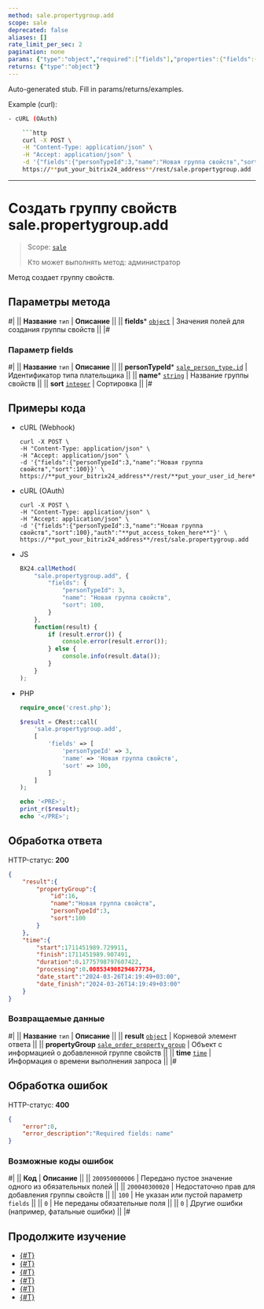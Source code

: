 ```yaml
---
method: sale.propertygroup.add
scope: sale
deprecated: false
aliases: []
rate_limit_per_sec: 2
pagination: none
params: {"type":"object","required":["fields"],"properties":{"fields":{"type":"object"}}}
returns: {"type":"object"}
---
```


Auto-generated stub. Fill in params/returns/examples.

Example (curl):

```bash
- cURL (OAuth)

    ```http
    curl -X POST \
    -H "Content-Type: application/json" \
    -H "Accept: application/json" \
    -d '{"fields":{"personTypeId":3,"name":"Новая группа свойств","sort":100},"auth":"**put_access_token_here**"}' \
    https://**put_your_bitrix24_address**/rest/sale.propertygroup.add
```

---

# Создать группу свойств sale.propertygroup.add

> Scope: [`sale`](../../scopes/permissions.md)
>
> Кто может выполнять метод: администратор

Метод создает группу свойств.

## Параметры метода



#|
|| **Название**
`тип` | **Описание** ||
|| **fields***
[`object`](../../data-types.md) | Значения полей для создания группы свойств ||
|#

### Параметр fields



#|
|| **Название**
`тип` | **Описание** ||
|| **personTypeId***
[`sale_person_type.id`](../data-types.md) | Идентификатор типа плательщика ||
|| **name***
[`string`](../../data-types.md) | Название группы свойств ||
|| **sort**
[`integer`](../../data-types.md) | Сортировка ||
|#

## Примеры кода





- cURL (Webhook)

    ```http
    curl -X POST \
    -H "Content-Type: application/json" \
    -H "Accept: application/json" \
    -d '{"fields":{"personTypeId":3,"name":"Новая группа свойств","sort":100}}' \
    https://**put_your_bitrix24_address**/rest/**put_your_user_id_here**/**put_your_webbhook_here**/sale.propertygroup.add
    ```

- cURL (OAuth)

    ```http
    curl -X POST \
    -H "Content-Type: application/json" \
    -H "Accept: application/json" \
    -d '{"fields":{"personTypeId":3,"name":"Новая группа свойств","sort":100},"auth":"**put_access_token_here**"}' \
    https://**put_your_bitrix24_address**/rest/sale.propertygroup.add
    ```

- JS

    ```js
    BX24.callMethod(
        "sale.propertygroup.add", {
            "fields": {
                "personTypeId": 3,
                "name": "Новая группа свойств",
                "sort": 100,
            }
        },
        function(result) {
            if (result.error()) {
                console.error(result.error());
            } else {
                console.info(result.data());
            }
        }
    );
    ```

- PHP

    ```php
    require_once('crest.php');

    $result = CRest::call(
        'sale.propertygroup.add',
        [
            'fields' => [
                'personTypeId' => 3,
                'name' => 'Новая группа свойств',
                'sort' => 100,
            ]
        ]
    );

    echo '<PRE>';
    print_r($result);
    echo '</PRE>';
    ```



## Обработка ответа

HTTP-статус: **200**

```json
{
    "result":{
        "propertyGroup":{
            "id":16,
            "name":"Новая группа свойств",
            "personTypeId":3,
            "sort":100
        }
    },
    "time":{
        "start":1711451989.729911,
        "finish":1711451989.907491,
        "duration":0.1775798797607422,
        "processing":0.008534908294677734,
        "date_start":"2024-03-26T14:19:49+03:00",
        "date_finish":"2024-03-26T14:19:49+03:00"
    }
}
```

### Возвращаемые данные

#|
|| **Название**
`тип` | **Описание** ||
|| **result**
[`object`](../../data-types.md) | Корневой элемент ответа ||
|| **propertyGroup**
[`sale_order_property_group`](../data-types.md) | Объект с информацией о добавленной группе свойств ||
|| **time**
[`time`](../../data-types.md) | Информация о времени выполнения запроса ||
|#

## Обработка ошибок

HTTP-статус: **400**

```json
{
    "error":0,
    "error_description":"Required fields: name"
}
```



### Возможные коды ошибок

#|
|| **Код** | **Описание** ||
|| `200950000006` | Передано пустое значение одного из обязательных полей ||
|| `200040300020` | Недостаточно прав для добавления группы свойств ||
|| `100` | Не указан или пустой параметр `fields` ||
|| `0` | Не переданы обязательные поля ||
|| `0` | Другие ошибки (например, фатальные ошибки) ||
|#



## Продолжите изучение

- [{#T}](./index.md)
- [{#T}](./sale-property-group-update.md)
- [{#T}](./sale-property-group-get.md)
- [{#T}](./sale-property-group-list.md)
- [{#T}](./sale-property-group-delete.md)
- [{#T}](./sale-property-group-get-fields.md)

